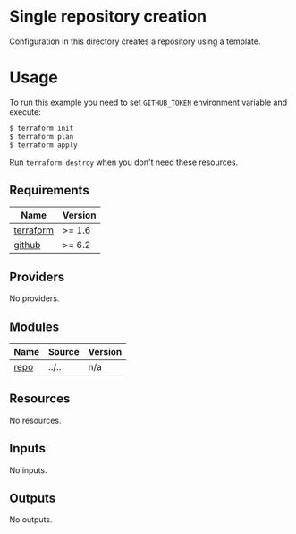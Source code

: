 # Single repository creation

Configuration in this directory creates a repository using a template.

# Usage

To run this example you need to set `GITHUB_TOKEN` environment variable and execute:

```bash
$ terraform init
$ terraform plan
$ terraform apply
```

Run `terraform destroy` when you don't need these resources.

<!-- BEGIN_TF_DOCS -->
## Requirements

| Name | Version |
|------|---------|
| <a name="requirement_terraform"></a> [terraform](#requirement\_terraform) | >= 1.6 |
| <a name="requirement_github"></a> [github](#requirement\_github) | >= 6.2 |

## Providers

No providers.

## Modules

| Name | Source | Version |
|------|--------|---------|
| <a name="module_repo"></a> [repo](#module\_repo) | ../.. | n/a |

## Resources

No resources.

## Inputs

No inputs.

## Outputs

No outputs.
<!-- END_TF_DOCS -->
